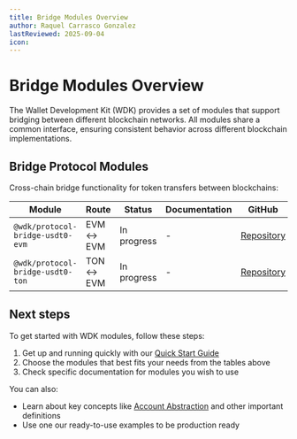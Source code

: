 ```yaml
---
title: Bridge Modules Overview
author: Raquel Carrasco Gonzalez
lastReviewed: 2025-09-04
icon:
---
```


# Bridge Modules Overview

The Wallet Development Kit (WDK) provides a set of modules that support bridging between different blockchain networks. All modules share a common interface, ensuring consistent behavior across different blockchain implementations.

## Bridge Protocol Modules

Cross-chain bridge functionality for token transfers between blockchains:

| Module | Route | Status | Documentation | GitHub |
|--------|-------|--------|---------------|---------|
| `@wdk/protocol-bridge-usdt0-evm` | EVM ↔ EVM | In progress | - | [Repository](https://github.com/tetherto/wdk-protocol-bridge-usdt0-evm) |
| `@wdk/protocol-bridge-usdt0-ton` | TON ↔ EVM | In progress | - | [Repository](https://github.com/tetherto/wdk-protocol-bridge-usdt0-ton) |

## Next steps

To get started with WDK modules, follow these steps:

1. Get up and running quickly with our [Quick Start Guide](../getting-started/quick-start.md)
2. Choose the modules that best fits your needs from the tables above 
3. Check specific documentation for modules you wish to use

You can also:

- Learn about key concepts like [Account Abstraction](../resources/concepts.md) and other important definitions
- Use one our ready-to-use examples to be production ready